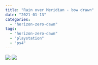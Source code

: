 ```yaml
---
title: "Rain over Meridian - bow drawn"
date: "2021-01-13"
categories: 
  - "horizon-zero-dawn"
tags: 
  - "horizon-zero-dawn"
  - "playstation"
  - "ps4"
---
```


[![](images/Horizon-Zero-Dawn™_-Complete-Edition_20210113194750-scaled-1.jpg)](images/Horizon-Zero-Dawn™_-Complete-Edition_20210113194750-scaled-1.jpg)
[![](images/Horizon-Zero-Dawn™_-Complete-Edition_20210113194750-scaled-1.jpg)](images/Horizon-Zero-Dawn™_-Complete-Edition_20210113194750-scaled-1.jpg)
